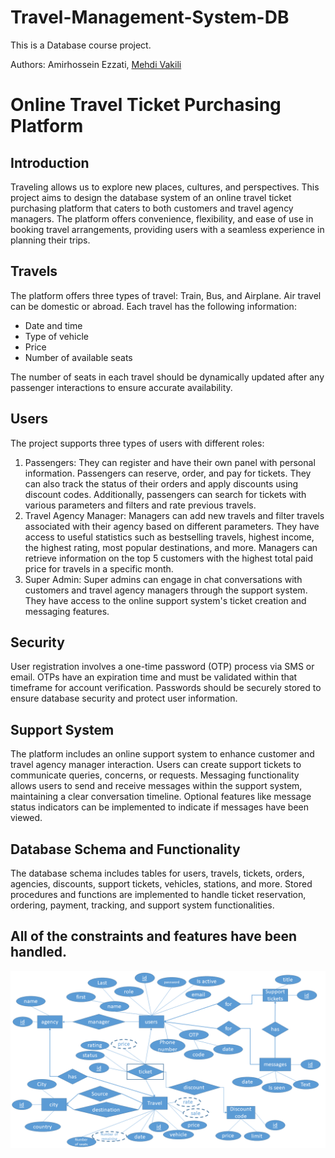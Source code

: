 # Travel-Management-System-DB
This is a Database course project.

Authors: Amirhossein Ezzati, [Mehdi Vakili](@mehdivakili)

# Online Travel Ticket Purchasing Platform

## Introduction
Traveling allows us to explore new places, cultures, and perspectives. This project aims to design the database system of an online travel ticket purchasing platform that caters to both customers and travel agency managers. The platform offers convenience, flexibility, and ease of use in booking travel arrangements, providing users with a seamless experience in planning their trips.

## Travels
The platform offers three types of travel: Train, Bus, and Airplane. Air travel can be domestic or abroad. Each travel has the following information:
- Date and time
- Type of vehicle
- Price
- Number of available seats

The number of seats in each travel should be dynamically updated after any passenger interactions to ensure accurate availability.

## Users
The project supports three types of users with different roles:
1. Passengers: They can register and have their own panel with personal information. Passengers can reserve, order, and pay for tickets. They can also track the status of their orders and apply discounts using discount codes. Additionally, passengers can search for tickets with various parameters and filters and rate previous travels.
2. Travel Agency Manager: Managers can add new travels and filter travels associated with their agency based on different parameters. They have access to useful statistics such as bestselling travels, highest income, the highest rating, most popular destinations, and more. Managers can retrieve information on the top 5 customers with the highest total paid price for travels in a specific month.
3. Super Admin: Super admins can engage in chat conversations with customers and travel agency managers through the support system. They have access to the online support system's ticket creation and messaging features.

## Security
User registration involves a one-time password (OTP) process via SMS or email. OTPs have an expiration time and must be validated within that timeframe for account verification. Passwords should be securely stored to ensure database security and protect user information.

## Support System
The platform includes an online support system to enhance customer and travel agency manager interaction. Users can create support tickets to communicate queries, concerns, or requests. Messaging functionality allows users to send and receive messages within the support system, maintaining a clear conversation timeline. Optional features like message status indicators can be implemented to indicate if messages have been viewed.

## Database Schema and Functionality
The database schema includes tables for users, travels, tickets, orders, agencies, discounts, support tickets, vehicles, stations, and more. Stored procedures and functions are implemented to handle ticket reservation, ordering, payment, tracking, and support system functionalities.

## All of the constraints and features have been handled.

![UML](UML.png)
